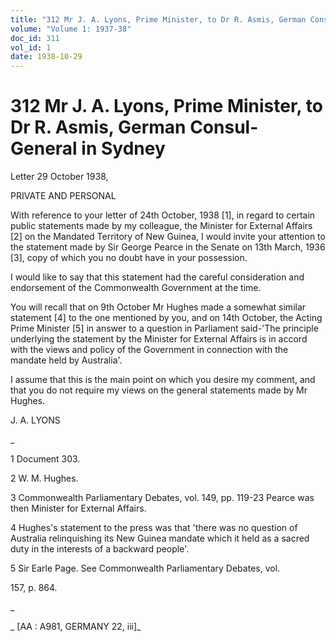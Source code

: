 ```yaml
---
title: "312 Mr J. A. Lyons, Prime Minister, to Dr R. Asmis, German Consul- General in Sydney"
volume: "Volume 1: 1937-38"
doc_id: 311
vol_id: 1
date: 1938-10-29
---
```


# 312 Mr J. A. Lyons, Prime Minister, to Dr R. Asmis, German Consul- General in Sydney

Letter 29 October 1938,

PRIVATE AND PERSONAL

With reference to your letter of 24th October, 1938 [1], in regard to certain public statements made by my colleague, the Minister for External Affairs [2] on the Mandated Territory of New Guinea, I would invite your attention to the statement made by Sir George Pearce in the Senate on 13th March, 1936 [3], copy of which you no doubt have in your possession.

I would like to say that this statement had the careful consideration and endorsement of the Commonwealth Government at the time.

You will recall that on 9th October Mr Hughes made a somewhat similar statement [4] to the one mentioned by you, and on 14th October, the Acting Prime Minister [5] in answer to a question in Parliament said-'The principle underlying the statement by the Minister for External Affairs is in accord with the views and policy of the Government in connection with the mandate held by Australia'.

I assume that this is the main point on which you desire my comment, and that you do not require my views on the general statements made by Mr Hughes.

J. A. LYONS

_

1 Document 303.

2 W. M. Hughes.

3 Commonwealth Parliamentary Debates, vol. 149, pp. 119-23 Pearce was then Minister for External Affairs.

4 Hughes's statement to the press was that 'there was no question of Australia relinquishing its New Guinea mandate which it held as a sacred duty in the interests of a backward people'.

5 Sir Earle Page. See Commonwealth Parliamentary Debates, vol.

157, p. 864.

_

_ [AA : A981, GERMANY 22, iii]_

